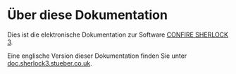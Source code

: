 # Über diese Dokumentation

Dies ist die elektronische Dokumentation zur Software [CONFIRE SHERLOCK 3](https://sherlock.stueber.de). 

Eine englische Version dieser Dokumentation finden Sie unter [doc.sherlock3.stueber.co.uk](https://doc.sherlock3.stueber.co.uk).

